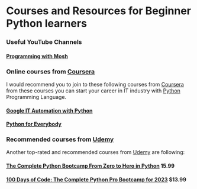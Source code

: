 # Courses and Resources for Beginner Python learners

### Useful YouTube Channels

#### [Programming with Mosh](https://www.youtube.com/@programmingwithmosh)

### Online courses from [Coursera](https://coursera.org)
I would recommend you to join to these following courses from [Coursera](https://coursera.org) from these courses you can start your career in IT industry with [Python](https://python.org) Programming Language. 
#### [Google IT Automation with Python](https://www.coursera.org/professional-certificates/google-it-automation)
#### [Python for Everybody](https://www.coursera.org/specializations/python)

### Recommended courses from [Udemy](https://udemy.com)
Another top-rated and recommended courses from [Udemy](https://udemy.com) are following:

#### [The Complete Python Bootcamp From Zero to Hero in Python](https://www.udemy.com/course/complete-python-bootcamp/) 15.99
#### [100 Days of Code: The Complete Python Pro Bootcamp for 2023](https://www.udemy.com/course/100-days-of-code/) $13.99